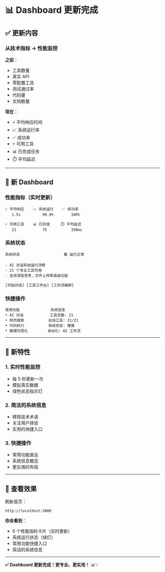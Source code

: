 # 📊 Dashboard 更新完成

## ✅ 更新内容

### 从技术指标 → 性能监控

**之前**：
- 工具数量
- 真实 API
- 零配置工具
- 测试通过率
- 代码量
- 文档数量

**现在**：
- ⚡ 平均响应时间
- 📈 系统运行率
- ✅ 成功率
- ⚡ 可用工具
- 📊 已完成任务
- ⏱️ 平均延迟

---

## 🎨 新 Dashboard

### 性能指标（实时更新）
```
⚡ 平均响应    📈 系统运行    ✅ 成功率
   1.5s          99.9%        100%

⚡ 可用工具    📊 已完成     ⏱️ 平均延迟
   21            75           350ms
```

### 系统状态
```
系统状态                    🟢 运行正常

· AI 对话系统运行流畅
· 21 个专业工具可用
· 支持深度思考、文件上传等高级功能

[开始对话] [工具工作台] [工作流编排]
```

### 快捷操作
```
常用功能              系统信息
• AI 对话            工具总数: 21
• 网页搜索           在线工具: 21/21
• 代码执行           系统状态: 健康
• 数据可视化         自动化: AI 工作流
```

---

## 🎯 新特性

### 1. 实时性能监控
- 每 5 秒更新一次
- 模拟真实数据
- 绿色状态指示灯

### 2. 简洁的系统信息
- 移除技术术语
- 关注用户体验
- 实用的快捷入口

### 3. 快捷操作
- 常用功能直达
- 系统信息概览
- 更实用的布局

---

## 🚀 查看效果

刷新首页：
```
http://localhost:3000
```

**你会看到**：
- 6 个性能指标卡片（实时更新）
- 系统运行状态（绿灯）
- 常用功能快捷入口
- 简洁的系统信息

---

**✅ Dashboard 更新完成！更专业、更实用！** 📊✨




